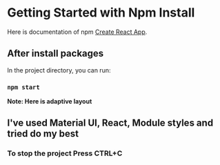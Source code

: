 # Getting Started with Npm Install

Here is documentation of npm [Create React App](https://docs.npmjs.com/cli/v8/commands/npm-install).

## After install packages

In the project directory, you can run:

### `npm start`


**Note: Here is adaptive layout**

## I've used Material UI, React, Module styles and tried do my best 


### To stop the project Press CTRL+C


